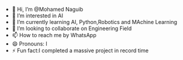 - 👋 Hi, I’m @Mohamed Naguib
- 👀 I’m interested in AI
- 🌱 I’m currently learning AI, Python,Robotics and MAchine Learning 
- 💞️ I’m looking to collaborate on Engineering Field 
- 📫 How to reach me by WhatsApp 
- 😄 Pronouns: I
- ⚡ Fun fact:I completed a massive project in record time
<!---
Monaguib/Monaguib is a ✨ special ✨ repository because its `README.md` (this file) appears on your GitHub profile.
You can click the Preview link to take a look at your changes.
--->
